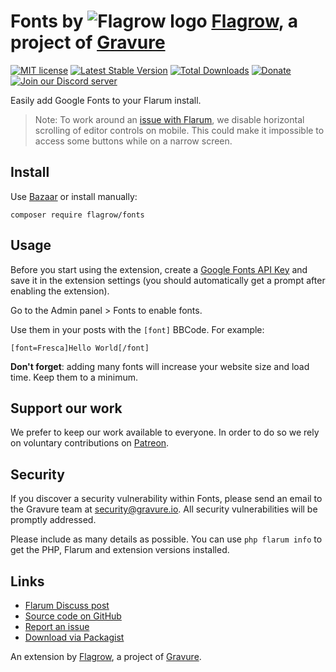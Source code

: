 # Fonts by ![Flagrow logo](https://avatars0.githubusercontent.com/u/16413865?v=3&s=20) [Flagrow](https://discuss.flarum.org/d/1832-flagrow-extension-developer-group), a project of [Gravure](https://gravure.io/)

[![MIT license](https://img.shields.io/badge/license-MIT-blue.svg)](https://github.com/flagrow/fonts/blob/master/LICENSE.md) [![Latest Stable Version](https://img.shields.io/packagist/v/flagrow/fonts.svg)](https://packagist.org/packages/flagrow/fonts) [![Total Downloads](https://img.shields.io/packagist/dt/flagrow/fonts.svg)](https://packagist.org/packages/flagrow/fonts) [![Donate](https://img.shields.io/badge/patreon-support-yellow.svg)](https://www.patreon.com/flagrow) [![Join our Discord server](https://discordapp.com/api/guilds/240489109041315840/embed.png)](https://flagrow.io/join-discord)

Easily add Google Fonts to your Flarum install.

> Note: To work around an [issue with Flarum](https://github.com/flagrow/fonts/issues/4), we disable horizontal scrolling of editor controls on mobile.
> This could make it impossible to access some buttons while on a narrow screen.

## Install

Use [Bazaar](https://discuss.flarum.org/d/5151-flagrow-bazaar-the-extension-marketplace) or install manually:

    composer require flagrow/fonts

## Usage

Before you start using the extension, create a [Google Fonts API Key](https://developers.google.com/fonts/docs/developer_api#identifying_your_application_to_google) and save it in the extension settings (you should automatically get a prompt after enabling the extension).

Go to the Admin panel > Fonts to enable fonts.

Use them in your posts with the `[font]` BBCode. For example:

    [font=Fresca]Hello World[/font]

**Don't forget**: adding many fonts will increase your website size and load time.
Keep them to a minimum.

## Support our work

We prefer to keep our work available to everyone.
In order to do so we rely on voluntary contributions on [Patreon](https://www.patreon.com/flagrow).

## Security

If you discover a security vulnerability within Fonts, please send an email to the Gravure team at security@gravure.io. All security vulnerabilities will be promptly addressed.

Please include as many details as possible. You can use `php flarum info` to get the PHP, Flarum and extension versions installed.

## Links

- [Flarum Discuss post](https://discuss.flarum.org/d/6207-flagrow-fonts-easily-add-fonts-to-your-forum)
- [Source code on GitHub](https://github.com/flagrow/fonts)
- [Report an issue](https://github.com/flagrow/fonts/issues)
- [Download via Packagist](https://packagist.org/packages/flagrow/fonts)

An extension by [Flagrow](https://flagrow.io/), a project of [Gravure](https://gravure.io/).
